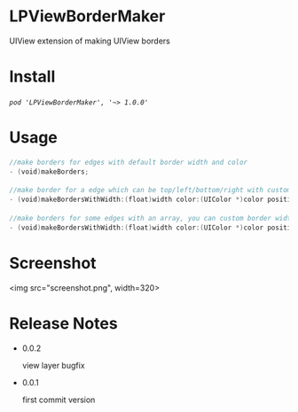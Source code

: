 # LPViewBorderMaker

UIView extension of making UIView borders

# Install

###### `pod 'LPViewBorderMaker', '~> 1.0.0'`

# Usage

```swift
//make borders for edges with default border width and color
- (void)makeBorders;

//make border for a edge which can be top/left/bottom/right with custom border width and color 
- (void)makeBordersWithWidth:(float)width color:(UIColor *)color position:(LPBorderPosition)position;

//make borders for some edges with an array, you can custom border width and color too
- (void)makeBordersWithWidth:(float)width color:(UIColor *)color positions:(NSArray *)positions;
```

# Screenshot

<img src="screenshot.png", width=320>

# Release Notes

- 0.0.2

  view layer bugfix
  
- 0.0.1

  first commit version
